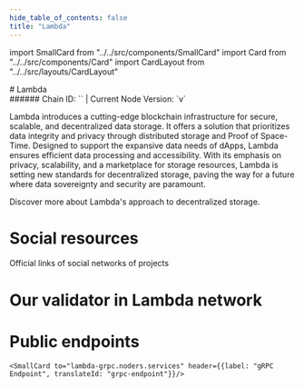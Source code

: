 ```yaml
---
hide_table_of_contents: false
title: "Lambda"
---
```


import SmallCard from "../../src/components/SmallCard"
import Card from "../../src/components/Card"
import CardLayout from "../../src/layouts/CardLayout"

<div class="h1-with-icon icon-lambda">
# Lambda
</div>
###### Chain ID: `` | Current Node Version: `v`


Lambda introduces a cutting-edge blockchain infrastructure for secure, scalable, and decentralized data storage. It offers a solution that prioritizes data integrity and privacy through distributed storage and Proof of Space-Time. Designed to support the expansive data needs of dApps, Lambda ensures efficient data processing and accessibility. With its emphasis on privacy, scalability, and a marketplace for storage resources, Lambda is setting new standards for decentralized storage, paving the way for a future where data sovereignty and security are paramount.

Discover more about Lambda's approach to decentralized storage.

# Social resources
Official links of social networks of projects

<CardLayout autoFitEnabled={false}>
    <SmallCard to="https://lambda.im/" header={{label: "Website", translateId: "social-telegram"}} iconPath="img/website-icon.svg"/>
    <SmallCard to="https://github.com/LambdaIM" header={{label: "GitHub", translateId: "social-telegram"}} iconPath="img/github-icon.svg"/>
    <SmallCard to="https://discord.gg/lambdanetwork" header={{label: "Discord", translateId: "social-telegram"}} iconPath="img/discord-icon.svg"/>
    <SmallCard to="https://twitter.com/Lambdaim" header={{label: "X", translateId: "social-telegram"}} iconPath="img/x-icon.svg"/>
    <SmallCard to="https://t.me/HelloLambda" header={{label: "Telegram", translateId: "social-telegram"}} iconPath="img/telegram-icon.svg"/>
</CardLayout>

# Our validator in Lambda network

<CardLayout autoFitEnabled={true}>
    <Card
        to="https://ping.pub/lambda/staking/lambvaloper1jwuypnpg2m5rxpr2jl9teqcwerk534x3296hns"
        header={{
            label: "[NODERS]TEAM",
            translateId: "development-setup",
        }}
        body={{
            label: "Trusted blockchain validator",
        }}
        iconPath="img/kotlin-icon.svg"
    />
</CardLayout>

# Public endpoints 

<CardLayout autoFitEnabled={true}>
    <SmallCard to="lambda-rpc.noders.services" header={{label: "RPC Endpoint", translateId: "rpc-endpoint"}}/>
    <SmallCard to="lambda-api.noders.services" header={{label: "API Endpoint", translateId: "api-endpoint"}}/>
    
    <SmallCard to="lambda-grpc.noders.services" header={{label: "gRPC Endpoint", translateId: "grpc-endpoint"}}/>
</CardLayout>


